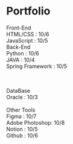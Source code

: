 # Portfolio
Front-End
<br>
HTML/CSS : 10/6
<br>
JavaScript : 10/5
<br>
Back-End
<br>
Python : 10/6
<br>
JAVA : 10/4
<br>
Spring Framework : 10/5

<br>
<br>
DataBase
<br>
Oracle : 10/3

<br>
<br>
Other Tools
<br>
Figma : 10/7
<br>
Adobe Photoshop: 10/8
<br>
Notion : 10/5
<br>
Github : 10/6
